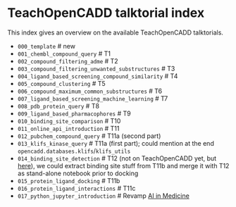 # TeachOpenCADD talktorial index

This index gives an overview on the available TeachOpenCADD talktorials. 

- `000_template`  # new
- `001_chembl_compound_query`  # T1
- `002_compound_filtering_adme`  # T2
- `003_compound_filtering_unwanted_substructures`  # T3
- `004_ligand_based_screening_compound_similarity`  # T4
- `005_compound_clustering`  # T5
- `006_compound_maximum_common_substructures`  # T6
- `007_ligand_based_screening_machine_learning`  # T7
- `008_pdb_protein_query`  # T8
- `009_ligand_based_pharmacophores`  # T9
- `010_binding_site_comparison`  # T10
- `011_online_api_introduction`  # T11
- `012_pubchem_compound_query`  # T11a (second part)
- `013_klifs_kinase_query`  # T11a (first part); could mention at the end `opencadd.databases.klifs`/`klifs_utils`
- `014_binding_site_detection`  # T12 (not on TeachOpenCADD yet, but [here](https://github.com/volkamerlab/TeachOpenCADD-BindingSiteDetection)), we could extract binding site stuff from T11b and merge it with T12 as stand-alone notebook prior to docking
- `015_protein_ligand_docking`  # T11b
- `016_protein_ligand_interactions`  # T11c
- `017_python_jupyter_introduction`  #  Revamp [AI in Medicine](https://github.com/volkamerlab/ai_in_medicine/blob/master/week1_session1_grundkonzepte.ipynb)
